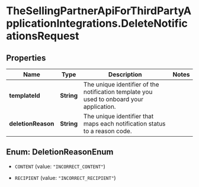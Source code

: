 # TheSellingPartnerApiForThirdPartyApplicationIntegrations.DeleteNotificationsRequest

## Properties
Name | Type | Description | Notes
------------ | ------------- | ------------- | -------------
**templateId** | **String** | The unique identifier of the notification template you used to onboard your application. | 
**deletionReason** | **String** | The unique identifier that maps each notification status to a reason code. | 


<a name="DeletionReasonEnum"></a>
## Enum: DeletionReasonEnum


* `CONTENT` (value: `"INCORRECT_CONTENT"`)

* `RECIPIENT` (value: `"INCORRECT_RECIPIENT"`)





